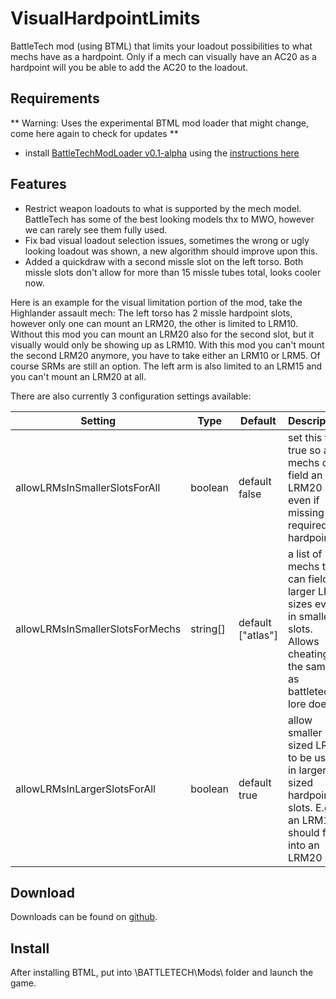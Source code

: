 # VisualHardpointLimits
BattleTech mod (using BTML) that limits your loadout possibilities to what mechs have as a hardpoint. Only if a mech can visually have an AC20 as a hardpoint will you be able to add the AC20 to the loadout.

## Requirements
** Warning: Uses the experimental BTML mod loader that might change, come here again to check for updates **

* install [BattleTechModLoader v0.1-alpha](https://github.com/Mpstark/BattleTechModLoader/releases) using the [instructions here](https://github.com/Mpstark/BattleTechModLoader)

## Features
- Restrict weapon loadouts to what is supported by the mech model. BattleTech has some of the best looking models thx to MWO, however we can rarely see them fully used.
- Fix bad visual loadout selection issues, sometimes the wrong or ugly looking loadout was shown, a new algorithm should improve upon this.
- Added a quickdraw with a second missle slot on the left torso. Both missle slots don't allow for more than 15 missle tubes total, looks cooler now.

Here is an example for the visual limitation portion of the mod, take the Highlander assault mech:
The left torso has 2 missle hardpoint slots, however only one can mount an LRM20, the other is limited to LRM10. Without this mod you can mount an LRM20 also for the second slot, but it visually would only be showing up as LRM10. With this mod you can't mount the second LRM20 anymore, you have to take either an LRM10 or LRM5. Of course SRMs are still an option.
The left arm is also limited to an LRM15 and you can't mount an LRM20 at all.

There are also currently 3 configuration settings available:

Setting | Type | Default | Description
--- | --- | --- | ---
allowLRMsInSmallerSlotsForAll | boolean | default false | set this to true so all mechs can field an LRM20 even if missing the required hardpoints.
allowLRMsInSmallerSlotsForMechs | string[] | default ["atlas"] | a list of mechs that can field larger LRM sizes even in smaller slots. Allows cheating the same as battletech lore does.
allowLRMsInLargerSlotsForAll | boolean | default true | allow smaller sized LRMs to be used in larger sized hardpoint slots. E.g. an LRM10 should fit into an LRM20 slot.

## Download

Downloads can be found on [github](https://github.com/CptMoore/VisualHardpointLimits/releases).

## Install
After installing BTML, put into \BATTLETECH\Mods\ folder and launch the game.
